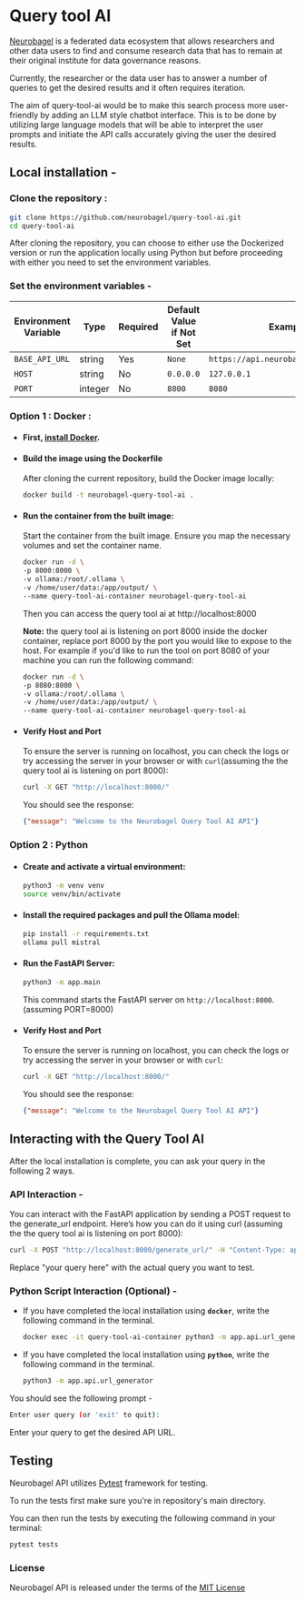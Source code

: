 # Query tool AI 

[Neurobagel](https://www.neurobagel.org/) is a federated data ecosystem that allows researchers and other data users to find and consume research data that has to remain at their original institute for data governance reasons. 

Currently, the researcher or the data user has to answer a number of queries to get the desired results and it often requires iteration. 

The aim of query-tool-ai would be to make this search process more user-friendly by adding an LLM style chatbot interface. This is to be done by utilizing large language models that will be able to interpret the user prompts and initiate the API calls accurately giving the user the desired results.

## Local installation - 
  ### Clone the repository :
  ```bash
  git clone https://github.com/neurobagel/query-tool-ai.git
  cd query-tool-ai
  ```
  
  After cloning the repository, you can choose to either use the Dockerized version or run the application locally using Python but before proceeding with either you need to set the environment variables.

  ### Set the environment variables - 
   | Environment Variable   | Type    | Required                                 | Default Value if Not Set | Example                                                   |
   | ---------------------- | ------- | ---------------------------------------- | ------------------------ | --------------------------------------------------------- |
   | `BASE_API_URL`                 | string  | Yes                                       | `None`                | `https://api.neurobagel.org/query/?`                                               |
   | `HOST`                 | string  | No                                       | `0.0.0.0`                | `127.0.0.1`                                               |
   | `PORT`                 | integer | No                                       | `8000`                   | `8080`                                                    |
   

  ### Option 1 : Docker :
  - #### First, [install Docker](https://docs.docker.com/get-docker/).
  - #### Build the image using the Dockerfile
    After cloning the current repository, build the Docker image locally:
    ```bash
    docker build -t neurobagel-query-tool-ai .
    ```
  - #### Run the container from the built image:
    Start the container from the built image. Ensure you map the necessary volumes and set the container name.
    ```bash
    docker run -d \
    -p 8000:8000 \
    -v ollama:/root/.ollama \
    -v /home/user/data:/app/output/ \
    --name query-tool-ai-container neurobagel-query-tool-ai
    ```

    Then you can access the query tool ai at http://localhost:8000

    **Note:** the query tool ai is listening on port 8000 inside the docker container, replace port 8000 by the port you would like to expose to the host. For example if you'd like to run the tool on port 8080 of your machine you can run the following command:
    ```bash
    docker run -d \
    -p 8080:8000 \
    -v ollama:/root/.ollama \
    -v /home/user/data:/app/output/ \
    --name query-tool-ai-container neurobagel-query-tool-ai
    ```


  - #### Verify Host and Port
    To ensure the server is running on localhost, you can check the logs or try accessing the server in your browser or with `curl`(assuming the the query tool ai is listening on port 8000):
    ```bash
    curl -X GET "http://localhost:8000/"
    ```
    You should see the response:
    ```json
    {"message": "Welcome to the Neurobagel Query Tool AI API"}
    ``` 

### Option 2 : Python
- #### Create and activate a virtual environment:
   ```bash
   python3 -m venv venv
   source venv/bin/activate
   ```
- #### Install the required packages and pull the Ollama model:
   ```bash
   pip install -r requirements.txt
   ollama pull mistral
   ```

- #### Run the FastAPI Server:
  ```bash
  python3 -m app.main
  ```
  This command starts the FastAPI server on `http://localhost:8000`. (assuming PORT=8000)

- #### Verify Host and Port
  To ensure the server is running on localhost, you can check the logs or try accessing the server in your browser or with `curl`:
  ```bash
  curl -X GET "http://localhost:8000/" 
  ```
  You should see the response:
  ```json
  {"message": "Welcome to the Neurobagel Query Tool AI API"}
  ```
 
## Interacting with the Query Tool AI 
After the local installation is complete, you can ask your query in the following 2 ways.

### API Interaction - 
  You can interact with the FastAPI application by sending a POST request to the generate_url endpoint. Here’s how you can do it using curl (assuming the the query tool ai is listening on port 8000):
  ```bash
  curl -X POST "http://localhost:8000/generate_url/" -H "Content-Type: application/json" -d '{"query": "your query here"}'
  ```
  Replace "your query here" with the actual query you want to test.

### Python Script Interaction (Optional) -
  - If you have completed the local installation using **`docker`**, write the following command in the terminal.
    ```bash
    docker exec -it query-tool-ai-container python3 -m app.api.url_generator
    ```

  - If you have completed the local installation using **`python`**, write the following command in the terminal.
    ```bash
    python3 -m app.api.url_generator
    ```

  You should see the following prompt - 

  ```bash
  Enter user query (or 'exit' to quit): 
  ```

  Enter your query to get the desired API URL.


## Testing

Neurobagel API utilizes [Pytest](https://docs.pytest.org/en/7.2.x/) framework for testing.

To run the tests first make sure you're in repository's main directory.

You can then run the tests by executing the following command in your terminal:

```bash
pytest tests
```

### License

Neurobagel API is released under the terms of the [MIT License](LICENSE)







